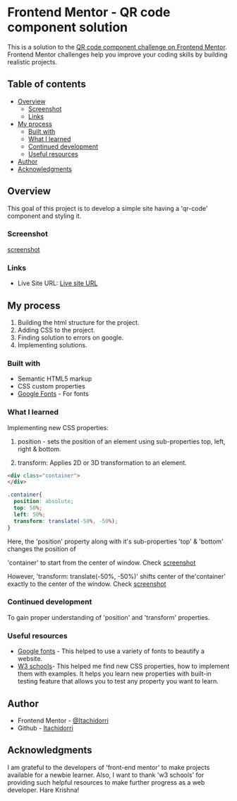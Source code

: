# Frontend Mentor - QR code component solution

This is a solution to the [QR code component challenge on Frontend Mentor](https://www.frontendmentor.io/challenges/qr-code-component-iux_sIO_H). Frontend Mentor challenges help you improve your coding skills by building realistic projects.

## Table of contents

- [Overview](#overview)
  - [Screenshot](#screenshot)
  - [Links](#links)
- [My process](#my-process)
  - [Built with](#built-with)
  - [What I learned](#what-i-learned)
  - [Continued development](#continued-development)
  - [Useful resources](#useful-resources)
- [Author](#author)
- [Acknowledgments](#acknowledgments)


## Overview

This goal of this project is to develop a simple site having a 'qr-code' component and styling it.


### Screenshot

[screenshot](img/screenshot.png)


### Links

- Live Site URL: [Live site URL](https://itachidorri.github.io/qr-code-component/)

## My process
1. Building the html structure for the project.
2. Adding CSS to the project.
3. Finding solution to errors on google.
4. Implementing solutions.


### Built with

- Semantic HTML5 markup
- CSS custom properties
- [Google Fonts](https://fonts.google.com/specimen/Outfit) - For fonts


### What I learned

Implementing new CSS properties:
1. position - sets the position of an element using sub-properties top, left, right & bottom.

2. transform: Applies 2D or 3D transformation to an element.

```html
<div class="container">
</div>
```

```css
.container{
  position: absolute;
  top: 50%;
  left: 50%;
  transform: translate(-50%, -50%);
}
```
Here, the 'position' property along with it's sub-properties 'top' & 'bottom' changes the position of <div>'container' to start from the center of window.
  Check [screenshot](img/before-transform.png)

However, 'transform: translate(-50%, -50%)' shifts center of the'container' exactly to the center of the window.
  Check [screenshot](img/after-transform.png)


### Continued development

To gain proper understanding of 'position' and 'transform' properties.


### Useful resources

- [Google fonts](https://fonts.google.com/specimen/Outfit) - This helped to use a variety of fonts to beautify a website.
- [W3 schools](https://www.w3schools.com)- This helped me find new CSS properties, how to implement them with examples. It helps you learn new properties with built-in testing feature that allows you to test any property you want to learn.


## Author

- Frontend Mentor - [@Itachidorri](https://www.frontendmentor.io/profile/Itachidorri)
- Github - [Itachidorri](https://github.com/Itachidorri)


## Acknowledgments

I am grateful to the developers of 'front-end mentor' to make projects available for a newbie learner. Also, I want to thank 'w3 schools' for providing such helpful resources to make further progress as a web developer. Hare Krishna!

